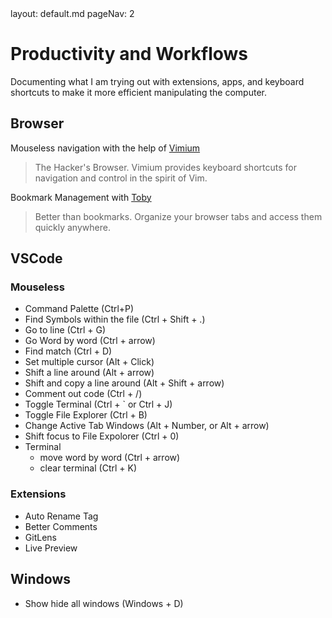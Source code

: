 <frontmatter>
  layout: default.md
  pageNav: 2
</frontmatter>

# Productivity and Workflows

Documenting what I am trying out with extensions, apps, and keyboard shortcuts to make it more efficient manipulating the computer.

## Browser

Mouseless navigation with the help of [Vimium](https://chrome.google.com/webstore/detail/vimium/dbepggeogbaibhgnhhndojpepiihcmeb?hl=en)
> The Hacker's Browser. Vimium provides keyboard shortcuts for navigation and control in the spirit of Vim.

Bookmark Management with [Toby](https://chrome.google.com/webstore/detail/toby-for-chrome/hddnkoipeenegfoeaoibdmnaalmgkpip?hl=en)
> Better than bookmarks. Organize your browser tabs and access them quickly anywhere.

## VSCode

### Mouseless

- Command Palette (Ctrl+P)
- Find Symbols within the file (Ctrl + Shift + .)
- Go to line (Ctrl + G)
- Go Word by word (Ctrl + arrow)
- Find match (Ctrl + D)
- Set multiple cursor (Alt + Click)
- Shift a line around (Alt + arrow)
- Shift and copy a line around (Alt + Shift + arrow)
- Comment out code (Ctrl + /)
- Toggle Terminal (Ctrl + ` or Ctrl + J)
- Toggle File Explorer (Ctrl + B)
- Change Active Tab Windows (Alt + Number, or Alt + arrow)
- Shift focus to File Expolorer (Ctrl + 0)
- Terminal
  - move word by word (Ctrl + arrow)
  - clear terminal (Ctrl + K)

### Extensions

- Auto Rename Tag
- Better Comments
- GitLens
- Live Preview

## Windows

- Show hide all windows  (Windows + D)
